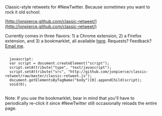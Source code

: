 Classic-style retweets for #NewTwitter. Because sometimes you want to rock it old school.

[http://jonpierce.github.com/classic-retweet/](http://jonpierce.github.com/classic-retweet/)

Currently comes in three flavors: 1) a Chrome extension, 2) a Firefox extension, and 3) a bookmarklet, all available [here](http://jonpierce.github.com/classic-retweet/). Requests? Feedback? <a href="mailto:jonpierce+classic-retweet@gmail.com?subject=Classic Retweet">Email me</a>.

<pre>
<code>
  javascript:
  var script = document.createElement("script");
  script.setAttribute("type", "text/javascript");
  script.setAttribute("src", "http://github.com/jonpierce/classic-retweet/raw/master/classic-retweet.js");
  document.getElementsByTagName("body")[0].appendChild(script);
  void(0);
</code>
</pre>

Note: If you use the bookmarklet, bear in mind that you'll have to periodically re-click it since #NewTwitter still occasionally reloads the entire page.